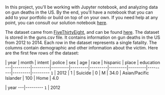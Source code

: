 In this project, you'll be working with Jupyter notebook, and analyzing data on gun deaths in the US. By the end, you'll have a notebook that you can add to your portfolio or build on top of on your own. If you need help at any point, you can consult our solution notebook [here](https://github.com/dataquestio/solutions/blob/master/Mission218Solution.ipynb).

The dataset came from [FiveThirtyEight](https://www.fivethirtyeight.com/), and can be found [here](https://github.com/fivethirtyeight/guns-data). The dataset is stored in the guns.csv file. It contains information on gun deaths in the US from 2012 to 2014. Each row in the dataset represents a single fatality. The columns contain demographic and other information about the victim. Here are the first few rows of the dataset:

 | year | month | intent | police | sex | age | race | hispanic | place | education
---|---------|---------|---------|---------|---------|---------|---------|---------|---------|---------
`1` | 2012 | 1 | Suicide | 0 | M | 34.0 | Asian/Pacific Islander | 100 | Home | 4.0


| year
---|---------
`1` | 2012
